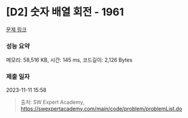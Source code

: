 # [D2] 숫자 배열 회전 - 1961 

[문제 링크](https://swexpertacademy.com/main/code/problem/problemDetail.do?contestProbId=AV5Pq-OKAVYDFAUq) 

### 성능 요약

메모리: 58,516 KB, 시간: 145 ms, 코드길이: 2,126 Bytes

### 제출 일자

2023-11-11 15:58



> 출처: SW Expert Academy, https://swexpertacademy.com/main/code/problem/problemList.do